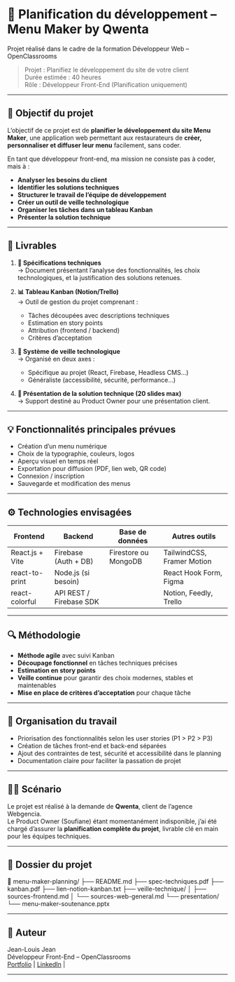 # 📘 Planification du développement – Menu Maker by Qwenta

Projet réalisé dans le cadre de la formation Développeur Web – OpenClassrooms  
> Projet : Planifiez le développement du site de votre client  
> Durée estimée : 40 heures  
> Rôle : Développeur Front-End (Planification uniquement)

---

## 🎯 Objectif du projet

L’objectif de ce projet est de **planifier le développement du site Menu Maker**, une application web permettant aux restaurateurs de **créer, personnaliser et diffuser leur menu** facilement, sans coder.

En tant que développeur front-end, ma mission ne consiste pas à coder, mais à :

- **Analyser les besoins du client**
- **Identifier les solutions techniques**
- **Structurer le travail de l’équipe de développement**
- **Créer un outil de veille technologique**
- **Organiser les tâches dans un tableau Kanban**
- **Présenter la solution technique**

---

## 📝 Livrables

1. **📄 Spécifications techniques**  
   → Document présentant l’analyse des fonctionnalités, les choix technologiques, et la justification des solutions retenues.

2. **📊 Tableau Kanban (Notion/Trello)**  
   → Outil de gestion du projet comprenant :
   - Tâches découpées avec descriptions techniques
   - Estimation en story points
   - Attribution (frontend / backend)
   - Critères d’acceptation

3. **📰 Système de veille technologique**  
   → Organisé en deux axes :
   - Spécifique au projet (React, Firebase, Headless CMS…)
   - Généraliste (accessibilité, sécurité, performance…)

4. **🎤 Présentation de la solution technique (20 slides max)**  
   → Support destiné au Product Owner pour une présentation client.

---

## 💡 Fonctionnalités principales prévues

- Création d’un menu numérique
- Choix de la typographie, couleurs, logos
- Aperçu visuel en temps réel
- Exportation pour diffusion (PDF, lien web, QR code)
- Connexion / inscription
- Sauvegarde et modification des menus

---

## ⚙️ Technologies envisagées

| Frontend            | Backend           | Base de données  | Autres outils                     |
|---------------------|-------------------|------------------|----------------------------------|
| React.js + Vite     | Firebase (Auth + DB) | Firestore ou MongoDB | TailwindCSS, Framer Motion       |
| react-to-print      | Node.js (si besoin) |                  | React Hook Form, Figma           |
| react-colorful      | API REST / Firebase SDK |         | Notion, Feedly, Trello           |

---

## 🔍 Méthodologie

- **Méthode agile** avec suivi Kanban
- **Découpage fonctionnel** en tâches techniques précises
- **Estimation en story points**
- **Veille continue** pour garantir des choix modernes, stables et maintenables
- **Mise en place de critères d’acceptation** pour chaque tâche

---

## 🧭 Organisation du travail

- Priorisation des fonctionnalités selon les user stories (P1 > P2 > P3)
- Création de tâches front-end et back-end séparées
- Ajout des contraintes de test, sécurité et accessibilité dans le planning
- Documentation claire pour faciliter la passation de projet

---

## 👨‍💼 Scénario

Le projet est réalisé à la demande de **Qwenta**, client de l’agence Webgencia.  
Le Product Owner (Soufiane) étant momentanément indisponible, j’ai été chargé d’assurer la **planification complète du projet**, livrable clé en main pour les équipes techniques.

---

## 📁 Dossier du projet

📁 menu-maker-planning/
├── README.md
├── spec-techniques.pdf
├── kanban.pdf
├── lien-notion-kanban.txt
├── veille-technique/
│ ├── sources-frontend.md
│ └── sources-web-general.md
└── presentation/
└── menu-maker-soutenance.pptx

---

## 📌 Auteur

Jean-Louis Jean  
Développeur Front-End – OpenClassrooms  
[Portfolio](#https://jlo-portfolio-eight.vercel.app/) | [LinkedIn](#www.linkedin.com/in/jean-louis-jean-bienvenu) | 

---
